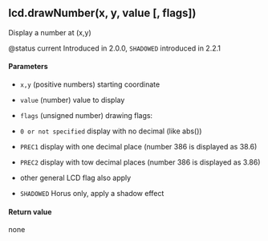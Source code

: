 <!-- This file was generated by the script. Do not edit it, any changes will be lost! -->

## lcd.drawNumber(x, y, value [, flags])



Display a number at (x,y)

@status current Introduced in 2.0.0,  `SHADOWED` introduced in 2.2.1


#### Parameters

* `x,y` (positive numbers) starting coordinate

* `value` (number) value to display

* `flags` (unsigned number) drawing flags:
 * `0 or not specified` display with no decimal (like abs())
 * `PREC1` display with one decimal place (number 386 is displayed as 38.6)
 * `PREC2` display with tow decimal places (number 386 is displayed as 3.86)
 * other general LCD flag also apply
 * `SHADOWED` Horus only, apply a shadow effect



#### Return value

none

